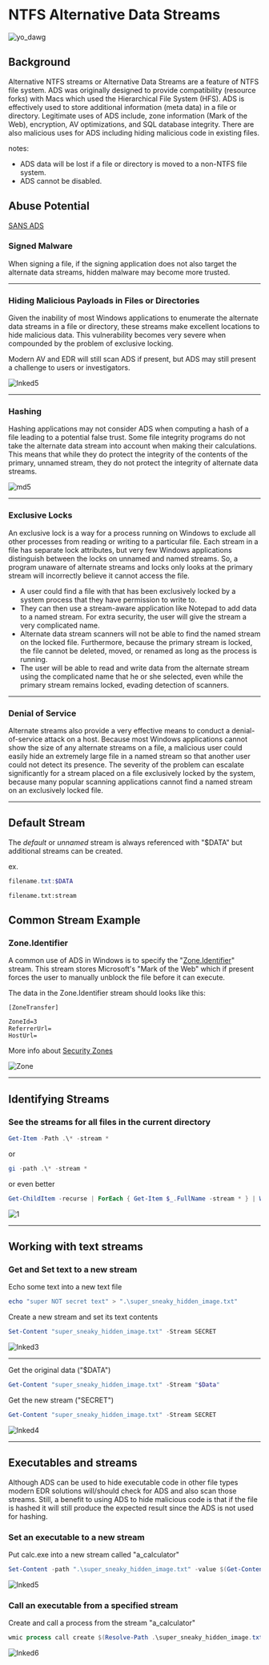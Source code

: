 # NTFS Alternative Data Streams

![yo_dawg](https://github.com/user-attachments/assets/cc23a189-08a2-4af9-b544-a2ac52f9331e)

## Background

Alternative NTFS streams or Alternative Data Streams are a feature of NTFS file system. ADS was originally designed to provide compatibility (resource forks) with Macs which used the Hierarchical File System (HFS). 
ADS is effectively used to store additional information (meta data) in a file or directory. Legitimate uses of ADS include, zone information (Mark of the Web), encryption, AV optimizations, and SQL database integrity. There are also malicious uses for ADS including hiding malicious code in existing files. 

notes: 
- ADS data will be lost if a file or directory is moved to a non-NTFS file system.
- ADS cannot be disabled.

## Abuse Potential

[SANS ADS](http://www.uqac.ca/flemieux/INF341/NTFS_Stream.pdf)

### Signed Malware

When signing a file, if the signing application does not also target the alternate data streams, hidden malware may become more trusted.

---

### Hiding Malicious Payloads in Files or Directories

Given the inability of most Windows applications to enumerate the alternate data streams in a file or directory, these streams make excellent locations to hide malicious data. 
This vulnerability becomes very severe when compounded by the problem of exclusive locking.

Modern AV and EDR will still scan ADS if present, but ADS may still present a challenge to users or investigators.

![Inked5](https://github.com/aalex954/NTFS-Alternitive-Data-Streams/assets/6628565/f7034479-4590-482e-bd6e-f78973b5dced)


 ---

### Hashing

Hashing applications may not consider ADS when computing a hash of a file leading to a potential false trust.
Some file integrity programs do not take the alternate data stream into account when making their calculations. 
This means that while they do protect the integrity of the contents of the primary, unnamed stream, they do not protect the integrity of alternate data streams.

![md5](https://github.com/aalex954/NTFS-Alternitive-Data-Streams/assets/6628565/899abe45-c2a5-4b10-b065-a2111155efa5)


---

### Exclusive Locks

An exclusive lock is a way for a process running on Windows to exclude all other processes from reading or writing to a particular file.
Each stream in a file has separate lock attributes, but very few Windows applications distinguish between the locks on unnamed and named streams. 
So, a program unaware of alternate streams and locks only looks at the primary stream will incorrectly believe it cannot access the file. 

- A user could find a file with that has been exclusively locked by a system process that they have permission to write to.
- They can then use a stream-aware application like Notepad to add data to a named stream. For extra security, the user will give the stream a very complicated name.
- Alternate data stream scanners will not be able to find the named stream on the locked file. Furthermore, because the primary stream is locked, the file cannot be deleted, moved, or renamed as long as the process is running. 
- The user will be able to read and write data from the alternate stream using the complicated name that he or she selected, even while the primary stream remains locked, evading detection of scanners.

---

### Denial of Service

Alternate streams also provide a very effective means to conduct a denial-of-service attack on a host. 
Because most Windows applications cannot show the size of any alternate streams on a file, a malicious user could easily hide an extremely large file in a named stream so that another user could not detect its presence.
The severity of the problem can escalate significantly for a stream placed on a file exclusively locked by the system, because many popular scanning applications cannot find a named stream on an exclusively locked file.

---

## Default Stream

The _default_ or _unnamed_ stream is always referenced with "$DATA" but additional streams can be created. 

ex.

```powershell
filename.txt:$DATA
```
```powersehll
filename.txt:stream
```

## Common Stream Example

### Zone.Identifier

A common use of ADS in Windows is to specify the "[Zone.Identifier](https://learn.microsoft.com/en-us/openspecs/windows_protocols/ms-fscc/6e3f7352-d11c-4d76-8c39-2516a9df36e8)" stream. This stream stores Microsoft's "Mark of the Web" which if present forces the user to manually unblock the file before it can execute.

The data in the Zone.Identifier stream should looks like this:

```
[ZoneTransfer]

ZoneId=3
ReferrerUrl=
HostUrl=
```

More info about [Security Zones](https://learn.microsoft.com/en-us/previous-versions/windows/internet-explorer/ie-developer/platform-apis/ms537183(v=vs.85)?redirectedfrom=MSDN)

![Zone](https://github.com/aalex954/ADS-Example/assets/6628565/51ef234f-8f50-4394-a3a1-5333ea1eedc0)


---

## Identifying Streams

### See the streams for all files in the current directory

```powershell
Get-Item -Path .\* -stream *
```

or 

```powershell
gi -path .\* -stream *
```

or even better

```powershell
Get-ChildItem -recurse | ForEach { Get-Item $_.FullName -stream * } | Where stream -ne ':$DATA'
```

![1](https://github.com/aalex954/ADS-Example/assets/6628565/bd618353-8ccf-427e-877d-f4710372dbf2)

---

## Working with text streams

### Get and Set text to a new stream

Echo some text into a new text file

```powershell
echo "super NOT secret text" > ".\super_sneaky_hidden_image.txt"
```

Create a new stream and set its text contents

```powershell
Set-Content "super_sneaky_hidden_image.txt" -Stream SECRET
```

![Inked3](https://github.com/aalex954/NTFS-Alternitive-Data-Streams/assets/6628565/0aef95e2-c2c7-4eb5-acdd-e8192788357d)

---

Get the original data ("$DATA")

```powershell
Get-Content "super_sneaky_hidden_image.txt" -Stream "$Data"
```

Get the new stream ("SECRET")

```powershell
Get-Content "super_sneaky_hidden_image.txt" -Stream SECRET
```

![Inked4](https://github.com/aalex954/NTFS-Alternitive-Data-Streams/assets/6628565/dd5f926b-ddfb-4f5e-a828-5270f4d3288a)

---

## Executables and streams

Although ADS can be used to hide executable code in other file types modern EDR solutions will/should check for ADS and also scan those streams. 
Still, a benefit to using ADS to hide malicious code is that if the file is hashed it will still produce the expected result since the ADS is not used for hashing. 

### Set an executable to a new stream

Put calc.exe into a new stream called "a_calculator"

```powershell
Set-Content -path ".\super_sneaky_hidden_image.txt" -value $(Get-Content $(Get-Command calc.exe).Path -readcount 0 -encoding byte) -encoding byte -stream a_calculator
```

![Inked5](https://github.com/aalex954/NTFS-Alternitive-Data-Streams/assets/6628565/edbb83df-43c7-4949-a3ed-69f2d477c93c)

### Call an executable from a specified stream

Create and call a process from the stream "a_calculator"

```powershell
wmic process call create $(Resolve-Path .\super_sneaky_hidden_image.txt:a_calculator)
```

![Inked6](https://github.com/aalex954/NTFS-Alternitive-Data-Streams/assets/6628565/6ecfa4bf-03c7-4d49-8aac-c9c3ac0e4eed)


